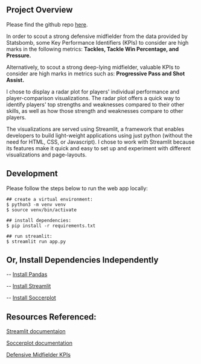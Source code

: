 ## Project Overview
Please find the github repo [here](https://github.com/genvalen/uswnt_soccer_analytics).

In order to scout a strong defensive midfielder from the data provided by Statsbomb, some Key Performance Identifiers (KPIs) to consider are high marks in the following metrics: **Tackles, Tackle Win Percentage, and Pressure.**

Alternatively, to scout a strong deep-lying midfielder, valuable KPIs to consider are high marks in metrics such as: **Progressive Pass and Shot Assist.**

I chose to display a radar plot for players' individual performance and player-comparison visualizations. The radar plot offers a quick way to identify players' top strengths and weaknesses compared to their other skills, as well as how those strength and weaknesses compare to other players.

The visualizations are served using Streamlit, a framework that enables developers to build light-weight applications using just python (without the need for HTML, CSS, or Javascript). I chose to work with Streamlit because its features make it quick and easy to set up and experiment with different visualizations and page-layouts.


## Development
Please follow the steps below to run the web app locally:
```
## create a virtual environment:
$ python3 -m venv venv
$ source venv/bin/activate

## install dependencies:
$ pip install -r requirements.txt

## run streamlit:
$ streamlit run app.py
```

## Or, Install Dependencies Independently
-- [Install Pandas](https://pandas.pydata.org/pandas-docs/version/2.1.3/getting_started/install.html)

-- [Install Streamlit](https://docs.streamlit.io/get-started/installation)

-- [Install Soccerplot](https://pypi.org/project/soccerplots/)

## Resources Referenced:

[Streamlit documentaion](https://docs.streamlit.io/)

[Soccerplot documentation](https://github.com/Slothfulwave612/soccerplots/blob/master/docs/radar_chart.md)

[Defensive Midfielder KPIs](https://community.sports-interactive.com/forums/topic/577736-key-metrics-kpi-for-each-position/)
